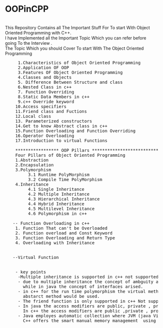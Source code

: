 # OOPinCPP
<br/> This Repository Contains all The Important Stuff For To start With Object Oriented Programming with C++.
<br/> I have Implemented all the Important Topic Which you can refer before going To the Interview . 
<br/> The Topic Which you should Cover To start With The Object Oriented Programming 
<pre>
     1.Characteristics of Object Oriented Programming 
     2.Application OF OOP
     3.Features OF Object Oriented Programming 
     4.Classes and Objects 
     5. Difference Between Structure and class
     6.Nested Class in c++
     7. Function Overriding
     8.Static Data Members in c++
     9.c++ Override keyword
    10.Access specifiers
    11.Friend class and Fuctions
    12.Local class
    13. Parameterized constructors
    14.Get to know Abstract class in c++
    15.Function Overloading and Function Overriding 
    16.Operator Overloading 
    17.Introduction to virtual Functions

    ***************** OOP Pillars *******************************************
    Four Pillars of Object Oriented Programming 
    1.Abstraction
    2.Encapsulation
    3.Polymorphism 
         3.1 Runtime PolyMorphism
         3.2 Compile Time PolyMorphism
    4.Inheritance
         4.1 Single Inheritance
         4.2 Multiple Inheritance 
         4.3 Hierarchical Inheritance
         4.4 Hybrid Inheritance
         4.5 Multilevel Inheritance
         4.6 Polymorphism in c++

   -- Function Overloading in c++
    1. Function That can't be Overloaded
    2. Function overload and Const Keyword
    3. Function Overloading and Return Type
    4. Overloading with Inheritance


   --Virtual Function


    - key points
     -Multiple inheritance is supported in c++ not supported in java
     - due to multiple inheritance the concept of ambguity arised which can be solved using scope ressolution operator 
       while in java the concept of interfaces arised.
     - in c++ for the run time polymorphism the virtual method wold be used while in java the concept of abstract class and 
       abstarct method would be used.
     - The friend function is only supported in c++ Not supported in java
     - In java the access modifiers are public, private , protected , package private 
       In c++ the access modifiers are public ,private , protected .
     - Java employes automatic collection where JVM (java Virtual Machine) that automatically manages the memory, objects that are no longer in use.
       C++ offers the smart manual memory management  using the pointer.
</pre>
